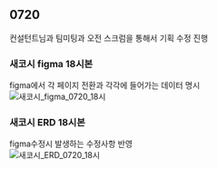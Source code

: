 ## 0720 
컨설턴트님과 팀미팅과 오전 스크럼을 통해서 기획 수정 진행
   
  

### 새코시 figma 18시본   
figma에서 각 페이지 전환과 각각에 들어가는 데이터 명시   
![새코시_figma_0720_18시](/uploads/7e15fc8a4c964f3ba134a1998dd2ba1c/새코시_figma_0720_18시.png)

### 새코시 ERD 18시본   
figma수정시 발생하는 수정사항 반영   
![새코시_ERD_0720_18시](/uploads/537d168581928a74e6156cab7bbc478a/새코시_ERD_0720_18시.png)    
